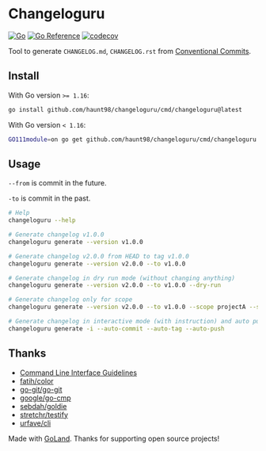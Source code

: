 # Changeloguru

[![Go](https://github.com/haunt98/changeloguru/workflows/Go/badge.svg?branch=main)](https://github.com/haunt98/changeloguru/actions)
[![Go Reference](https://pkg.go.dev/badge/github.com/haunt98/changeloguru.svg)](https://pkg.go.dev/github.com/haunt98/changeloguru)
[![codecov](https://codecov.io/gh/haunt98/changeloguru/branch/main/graph/badge.svg?token=ZBG353F0CN)](https://codecov.io/gh/haunt98/changeloguru)

Tool to generate `CHANGELOG.md`, `CHANGELOG.rst` from [Conventional Commits](https://www.conventionalcommits.org/en/v1.0.0/).

## Install

With Go version `>= 1.16`:

```sh
go install github.com/haunt98/changeloguru/cmd/changeloguru@latest
```

With Go version `< 1.16`:

```sh
GO111module=on go get github.com/haunt98/changeloguru/cmd/changeloguru
```

## Usage

`--from` is commit in the future.

`-to` is commit in the past.

```sh
# Help
changeloguru --help

# Generate changelog v1.0.0
changeloguru generate --version v1.0.0

# Generate changelog v2.0.0 from HEAD to tag v1.0.0
changeloguru generate --version v2.0.0 --to v1.0.0

# Generate changelog in dry run mode (without changing anything)
changeloguru generate --version v2.0.0 --to v1.0.0 --dry-run

# Generate changelog only for scope
changeloguru generate --version v2.0.0 --to v1.0.0 --scope projectA --scope projectB

# Generate changelog in interactive mode (with instruction) and auto push commit, tag
changeloguru generate -i --auto-commit --auto-tag --auto-push
```

## Thanks

- [Command Line Interface Guidelines](https://clig.dev/)
- [fatih/color](https://github.com/fatih/color)
- [go-git/go-git](https://github.com/go-git/go-git)
- [google/go-cmp](https://github.com/google/go-cmp)
- [sebdah/goldie](https://github.com/sebdah/goldie)
- [stretchr/testify](https://github.com/stretchr/testify)
- [urfave/cli](https://github.com/urfave/cli)

Made with [GoLand](https://www.jetbrains.com/go/). Thanks for supporting open source projects!
